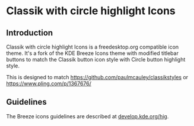# Classik with circle highlight Icons

## Introduction

Classik with circle highlight Icons is a freedesktop.org compatible icon theme. It's a fork of the KDE Breeze Icons theme with modified titlebar buttons to match the Classik button icon style with Circle button highlight style.

This is designed to match https://github.com/paulmcauley/classikstyles or https://www.pling.com/p/1367676/ 

## Guidelines

The Breeze icons guidelines are described at [develop.kde.org/hig](https://develop.kde.org/hig).
